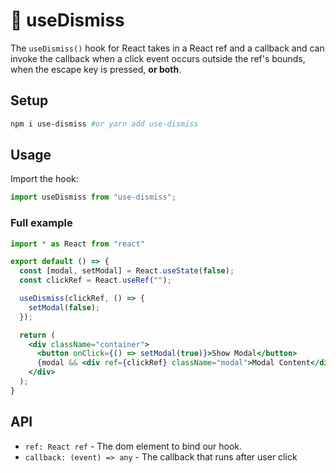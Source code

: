 # 🧹 useDismiss

The `useDismiss()` hook for React takes in a React ref and a callback and can invoke the callback when a click event occurs outside the ref's bounds, when the escape key is pressed, **or both**.

## Setup

```sh
npm i use-dismiss #or yarn add use-dismiss
```

## Usage

Import the hook:

```javascript
import useDismiss from "use-dismiss";
```

### Full example

```jsx
import * as React from "react"

export default () => {
  const [modal, setModal] = React.useState(false);
  const clickRef = React.useRef("");

  useDismiss(clickRef, () => {
    setModal(false);
  });

  return (
    <div className="container">
      <button onClick={() => setModal(true)}>Show Modal</button>
      {modal && <div ref={clickRef} className="modal">Modal Content</div>}
    </div>
  );
}

```

## API

- `ref: React ref` - The dom element to bind our hook.
- `callback: (event) => any` - The callback that runs after user click
